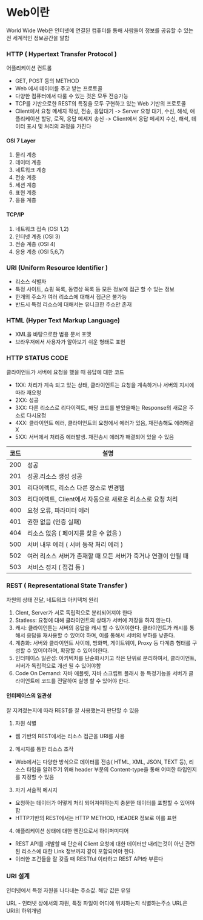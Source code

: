 # Web이란
World Wide Web은 인터넷에 연결된 컴퓨터를 통해 사람들이 정보를 공유할 수 있는 전 세계적인 정보공간을 말함

### HTTP ( Hypertext Transfer Protocol )
어플리케이션 컨트롤
- GET, POST 등의 METHOD
- Web 에서 데이터를 주고 받는 프로토콜
- 다양한 컴퓨터에서 다룰 수 있는 것은 모두 전송가능
- TCP를 기반으로한 REST의 특징을 모두 구현하고 있는 Web 기반의 프로토콜
- Client에서 요청 메세지 작성, 전송, 응답대기 -> Server 요청 대기, 수신, 해석, 애플리케이션 할당, 로직, 응답 메세지 송신 -> Client에서 응답 메세지 수신, 해석, 데이터 표시 및 처리의 과정을 가진다

#### OSI 7 Layer
1. 물리 계층
2. 데이터 계층
3. 네트워크 계층
4. 전송 계층
5. 세션 계층
6. 표현 계층
7. 응용 계층

#### TCP/IP
1. 네트워크 접속 (OSI 1,2)
2. 인터넷 계층 (OSI 3)
3. 전송 계층 (OSI 4)
4. 응용 계층 (OSI 5,6,7)


### URI (Uniform Resource Identifier )
- 리소스 식별자
- 특정 사이트, 쇼핑 목록, 동영상 목록 등 모든 정보에 접근 할 수 있는 정보
- 한개의 주소가 여러 리소스에 대해서 접근은 불가능
- 반드시 특정 리소스에 대해서는 유니크한 주소만 존재


### HTML (Hyper Text Markup Language)
- XML을 바탕으로한 범용 문서 포맷
- 브라우저에서 사용자가 알아보기 쉬운 형태로 표현


### HTTP STATUS CODE
클라이언트가 서버에 요청을 했을 때 응답에 대한 코드

- 1XX: 처리가 계속 되고 있는 상태, 클라이언트는 요청을 계속하거나 서버의 지시에 따라 재요청
- 2XX: 성공
- 3XX: 다른 리소스로 리다이렉트, 해당 코드를 받았을때는 Response의 새로운 주소로 다시요청
- 4XX: 클라이언트 에러, 클라이언트의 요청에서 에러가 있음, 재전송해도 에러해결 X
- 5XX: 서버에서 처리중 에러발생. 재전송시 에러가 해결되어 있을 수 있음

| 코드  | 설명                                   |
|-----|--------------------------------------|
| 200 | 성공                                   |
| 201 | 성공.리소스 생성 성공                         |
| 301 | 리다이렉트, 리소스 다른 장소로 변경됌                |
| 303 | 리다이렉트, Client에서 자동으로 새로운 리소스로 요청 처리  |
| 400 | 요청 오류, 파라미터 에러                       |
| 401 | 권한 없음 (인증 실패)                        |
| 404 | 리소스 없음 ( 페이지를 찾을 수 없음 )              |
| 500 | 서버 내부 에러 ( 서버 동작 처리 에러 )             |
| 502 | 여러 리소스 서버가 존재할 때 모든 서버가 죽거나 연결이 안될 때 |
| 503 | 서비스 정지 ( 점검 등 )                      |

### REST ( Representational State Transfer )
자원의 상태 전달, 네트워크 아키텍처 원리

1. Clent, Server가 서로 독립적으로 분리되어져야 한다
2. Statless: 요청에 대해 클라이언트의 상태가 서버에 저장을 하지 않는다.
3. 캐시: 클라이언튼는 서버의 응답을 캐시 할 수 있어야한다. 클라이언트가 캐시를 통해서 응답을 재사용할 수 있어야 하며, 이를 통해서 서버의 부하를 낮춘다.
4. 계층화: 서버와 클라이언트 사이에, 방화벽, 게이트웨이, Proxy 등 다계층 형태를 구성할 수 있어야하며, 확장할 수 있어야한다.
5. 인터페이스 일관성: 아키텍처를 단순화시키고 작은 단위로 분리하여서, 클라이언트, 서버가 독립적으로 개선 될 수 있어야함
6. Code On Demand: 자바 애플릿, 자바 스크립트 플래시 등 특정기능을 서버가 클라이언트에 코드를 전달하여 실행 할 수 있어야 한다.

#### 인터페이스의 일관성
잘 지켜졌는지에 따라 REST를 잘 사용했는지 판단할 수 있음

1. 자원 식별
- 웹 기반의 REST에서는 리소스 접근을 URI를 사용

2. 메시지를 통한 리소스 조작
- Web에서는 다양한 방식으로 데이터를 전송( HTML, XML, JSON, TEXT 등), 리소스 타입을 알려주기 위해 header 부분의 Content-type을 통해 어떠한 타입인지를 지정할 수 있음

3. 자기 서술적 메시지
- 요청하는 데이터가 어떻게 처리 되어져야하는지 충분한 데이터를 포함할 수 있어야함
- HTTP기반의 REST에서는 HTTP METHOD, HEADER 정보로 이를 표현

4. 애플리케이션 상태에 대한 엔진으로서 하이퍼미디어
- REST API를 개발할 때 단순히 Client 요청에 대한 데이터만 내리는것이 아닌 관련된 리소스에 대한 Link 정보까지 같이 포함되어야 한다.
- 이러한 조건들을 잘 갖출 때 RESTful 이라하고 REST API라 부른다


### URI 설계
인터넷에서 특정 자원을 나타내는 주소값. 해당 값은 유일

URL - 인터넷 상에서의 자원, 특정 파일이 어디에 위치하는지 식별하는주소
URL은 URI의 하위개념